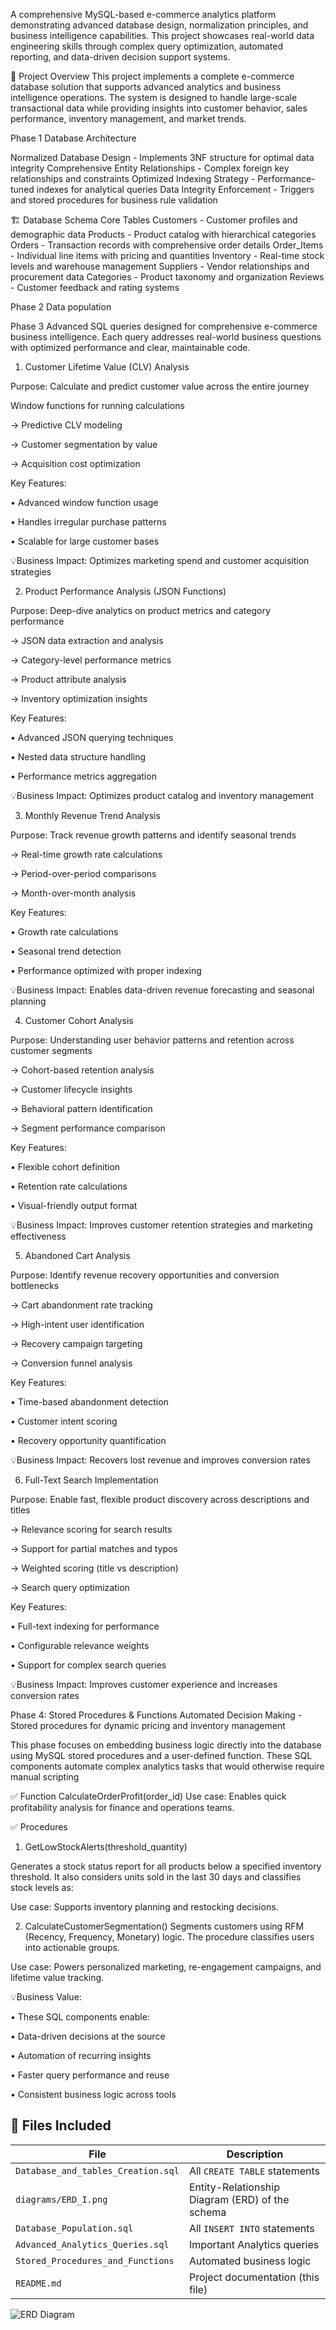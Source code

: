 A comprehensive MySQL-based e-commerce analytics platform demonstrating advanced database design, normalization principles, and business intelligence capabilities. 
This project showcases real-world data engineering skills through complex query optimization, automated reporting, and data-driven decision support systems.

🎯 Project Overview
This project implements a complete e-commerce database solution that supports advanced analytics and business intelligence operations. 
The system is designed to handle large-scale transactional data while providing insights into customer behavior, sales performance, inventory management, and market trends.

Phase 1
Database Architecture

Normalized Database Design - Implements 3NF structure for optimal data integrity
Comprehensive Entity Relationships - Complex foreign key relationships and constraints
Optimized Indexing Strategy - Performance-tuned indexes for analytical queries
Data Integrity Enforcement - Triggers and stored procedures for business rule validation

🏗️ Database Schema
Core Tables
Customers - Customer profiles and demographic data
Products - Product catalog with hierarchical categories
Orders - Transaction records with comprehensive order details
Order_Items - Individual line items with pricing and quantities
Inventory - Real-time stock levels and warehouse management
Suppliers - Vendor relationships and procurement data
Categories - Product taxonomy and organization
Reviews - Customer feedback and rating systems

Phase 2
Data population



Phase 3
Advanced SQL queries designed for comprehensive e-commerce business intelligence. 
Each query addresses real-world business questions with optimized performance and clear, maintainable code.

1. Customer Lifetime Value (CLV) Analysis
   
Purpose: Calculate and predict customer value across the entire journey

Window functions for running calculations

→ Predictive CLV modeling

→ Customer segmentation by value

→ Acquisition cost optimization

Key Features:

• Advanced window function usage

• Handles irregular purchase patterns

• Scalable for large customer bases

💡Business Impact: Optimizes marketing spend and customer acquisition strategies


2. Product Performance Analysis (JSON Functions)
   
Purpose: Deep-dive analytics on product metrics and category performance

→ JSON data extraction and analysis

→ Category-level performance metrics

→ Product attribute analysis

→ Inventory optimization insights

Key Features:

• Advanced JSON querying techniques

• Nested data structure handling

• Performance metrics aggregation

💡Business Impact: Optimizes product catalog and inventory management


3. Monthly Revenue Trend Analysis
   
Purpose: Track revenue growth patterns and identify seasonal trends

→ Real-time growth rate calculations

→ Period-over-period comparisons

→ Month-over-month analysis

Key Features:

• Growth rate calculations

• Seasonal trend detection

• Performance optimized with proper indexing

💡Business Impact: Enables data-driven revenue forecasting and seasonal planning


4. Customer Cohort Analysis
   
Purpose: Understanding user behavior patterns and retention across customer segments

→ Cohort-based retention analysis

→ Customer lifecycle insights

→ Behavioral pattern identification

→ Segment performance comparison

Key Features:

• Flexible cohort definition

• Retention rate calculations

• Visual-friendly output format

💡Business Impact: Improves customer retention strategies and marketing effectiveness


5. Abandoned Cart Analysis
   
Purpose: Identify revenue recovery opportunities and conversion bottlenecks

→ Cart abandonment rate tracking

→ High-intent user identification

→ Recovery campaign targeting

→ Conversion funnel analysis

Key Features:

• Time-based abandonment detection

• Customer intent scoring

• Recovery opportunity quantification

💡Business Impact: Recovers lost revenue and improves conversion rates


6. Full-Text Search Implementation
   
Purpose: Enable fast, flexible product discovery across descriptions and titles

→ Relevance scoring for search results

→ Support for partial matches and typos

→ Weighted scoring (title vs description)

→ Search query optimization

Key Features:

• Full-text indexing for performance

• Configurable relevance weights

• Support for complex search queries

💡Business Impact: Improves customer experience and increases conversion rates



Phase 4: Stored Procedures & Functions
Automated Decision Making - Stored procedures for dynamic pricing and inventory management

This phase focuses on embedding business logic directly into the database using MySQL stored procedures and a user-defined function. 
These SQL components automate complex analytics tasks that would otherwise require manual scripting

✅ Function
CalculateOrderProfit(order_id)
Use case: Enables quick profitability analysis for finance and operations teams.

✅ Procedures
1. GetLowStockAlerts(threshold_quantity)

Generates a stock status report for all products below a specified inventory threshold. 
It also considers units sold in the last 30 days and classifies stock levels as:

Use case: Supports inventory planning and restocking decisions.

2. CalculateCustomerSegmentation()
Segments customers using RFM (Recency, Frequency, Monetary) logic.
The procedure classifies users into actionable groups.

Use case: Powers personalized marketing, re-engagement campaigns, and lifetime value tracking.


💡Business Value:

• These SQL components enable:

• Data-driven decisions at the source

• Automation of recurring insights

• Faster query performance and reuse

• Consistent business logic across tools





## 📁 Files Included

| File | Description |
|------|-------------|
| `Database_and_tables_Creation.sql` | All `CREATE TABLE` statements |
| `diagrams/ERD_I.png` | Entity-Relationship Diagram (ERD) of the schema |
| `Database_Population.sql` | All `INSERT INTO` statements |
| `Advanced_Analytics_Queries.sql` | Important Analytics queries |
| `Stored_Procedures_and_Functions` |Automated business logic|
| `README.md` | Project documentation (this file) |

![ERD Diagram](diagrams/ERD_I.png)

